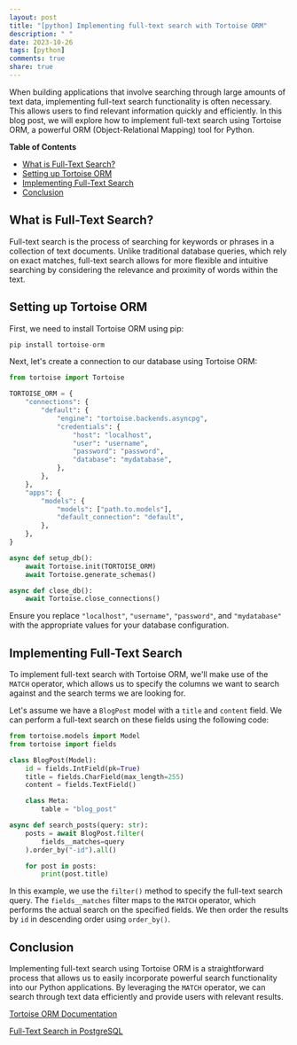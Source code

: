 ```yaml
---
layout: post
title: "[python] Implementing full-text search with Tortoise ORM"
description: " "
date: 2023-10-26
tags: [python]
comments: true
share: true
---
```


When building applications that involve searching through large amounts of text data, implementing full-text search functionality is often necessary. This allows users to find relevant information quickly and efficiently. In this blog post, we will explore how to implement full-text search using Tortoise ORM, a powerful ORM (Object-Relational Mapping) tool for Python.

**Table of Contents**
- [What is Full-Text Search?](#what-is-full-text-search)
- [Setting up Tortoise ORM](#setting-up-tortoise-orm)
- [Implementing Full-Text Search](#implementing-full-text-search)
- [Conclusion](#conclusion)

## What is Full-Text Search?

Full-text search is the process of searching for keywords or phrases in a collection of text documents. Unlike traditional database queries, which rely on exact matches, full-text search allows for more flexible and intuitive searching by considering the relevance and proximity of words within the text.

## Setting up Tortoise ORM

First, we need to install Tortoise ORM using pip:

```python
pip install tortoise-orm
```

Next, let's create a connection to our database using Tortoise ORM:

```python
from tortoise import Tortoise

TORTOISE_ORM = {
    "connections": {
        "default": {
            "engine": "tortoise.backends.asyncpg",
            "credentials": {
                "host": "localhost",
                "user": "username",
                "password": "password",
                "database": "mydatabase",
            },
        },
    },
    "apps": {
        "models": {
            "models": ["path.to.models"],
            "default_connection": "default",
        },
    },
}

async def setup_db():
    await Tortoise.init(TORTOISE_ORM)
    await Tortoise.generate_schemas()

async def close_db():
    await Tortoise.close_connections()
```

Ensure you replace `"localhost"`, `"username"`, `"password"`, and `"mydatabase"` with the appropriate values for your database configuration.

## Implementing Full-Text Search

To implement full-text search with Tortoise ORM, we'll make use of the `MATCH` operator, which allows us to specify the columns we want to search against and the search terms we are looking for.

Let's assume we have a `BlogPost` model with a `title` and `content` field. We can perform a full-text search on these fields using the following code:

```python
from tortoise.models import Model
from tortoise import fields

class BlogPost(Model):
    id = fields.IntField(pk=True)
    title = fields.CharField(max_length=255)
    content = fields.TextField()

    class Meta:
        table = "blog_post"

async def search_posts(query: str):
    posts = await BlogPost.filter(
        fields__matches=query
    ).order_by("-id").all()

    for post in posts:
        print(post.title)
```

In this example, we use the `filter()` method to specify the full-text search query. The `fields__matches` filter maps to the `MATCH` operator, which performs the actual search on the specified fields. We then order the results by `id` in descending order using `order_by()`.

## Conclusion

Implementing full-text search using Tortoise ORM is a straightforward process that allows us to easily incorporate powerful search functionality into our Python applications. By leveraging the `MATCH` operator, we can search through text data efficiently and provide users with relevant results.

[Tortoise ORM Documentation](https://tortoise-orm.readthedocs.io/)

[Full-Text Search in PostgreSQL](https://www.postgresql.org/docs/13/textsearch.html)